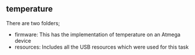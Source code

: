 temperature
--

There are two folders;

* firmware: This has the implementation of temperature on an Atmega device
* resources: Includes all the USB resources which were used for this task